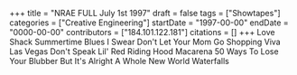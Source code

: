 +++
title = "NRAE FULL July 1st 1997"
draft = false
tags = ["Showtapes"]
categories = ["Creative Engineering"]
startDate = "1997-00-00"
endDate = "0000-00-00"
contributors = ["184.101.122.181"]
citations = []
+++
Love Shack
Summertime Blues
I Swear
Don't Let Your Mom Go Shopping
Viva Las Vegas
Don't Speak
Lil' Red Riding Hood
Macarena
50 Ways To Lose Your Blubber
But It's Alright
A Whole New World
Waterfalls
